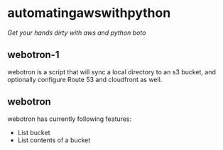 # automatingawswithpython

*Get your hands dirty with aws and python boto*

## webotron-1

webotron is a script that will sync a local directory to an s3 bucket, and optionally configure Route 53 and cloudfront as well.

## webotron

webotron has currently following features:
 - List bucket
 - List contents of a bucket

